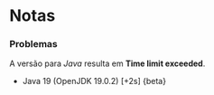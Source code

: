 # Notas

### Problemas

A versão para *Java* resulta em **Time limit exceeded**.
- Java 19 (OpenJDK 19.0.2) [+2s] {beta}
